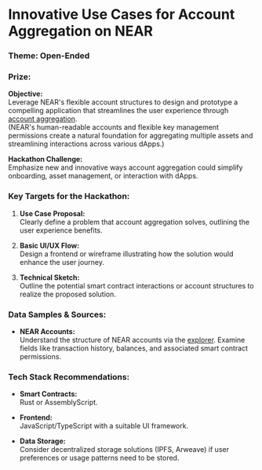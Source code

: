 # Innovative Use Cases for Account Aggregation on NEAR
### Theme: Open-Ended
### Prize: 

**Objective:**  
Leverage NEAR's flexible account structures to design and prototype a compelling application that streamlines the user experience through [account aggregation](https://pages.near.org/blog/unlocking-web3-usability-with-account-aggregation/).  
(NEAR's human-readable accounts and flexible key management permissions create a natural foundation for aggregating multiple assets and streamlining interactions across various dApps.)

**Hackathon Challenge:**  
Emphasize new and innovative ways account aggregation could simplify onboarding, asset management, or interaction with dApps.

### Key Targets for the Hackathon:
1. **Use Case Proposal:**  
   Clearly define a problem that account aggregation solves, outlining the user experience benefits.

2. **Basic UI/UX Flow:**  
   Design a frontend or wireframe illustrating how the solution would enhance the user journey.

3. **Technical Sketch:**  
   Outline the potential smart contract interactions or account structures to realize the proposed solution.

### Data Samples & Sources:
- **NEAR Accounts:**  
  Understand the structure of NEAR accounts via the [explorer](https://nearblocks.io/). Examine fields like transaction history, balances, and associated smart contract permissions.

### Tech Stack Recommendations:
- **Smart Contracts:**  
  Rust or AssemblyScript.

- **Frontend:**  
  JavaScript/TypeScript with a suitable UI framework.

- **Data Storage:**  
  Consider decentralized storage solutions (IPFS, Arweave) if user preferences or usage patterns need to be stored.
